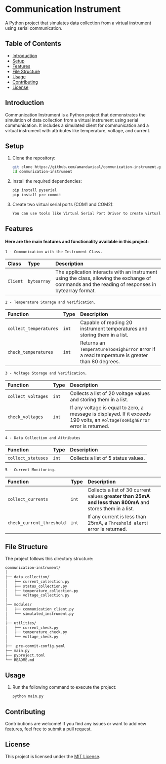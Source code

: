 # Communication Instrument

A Python project that simulates data collection from a virtual instrument using serial communication.

## Table of Contents

- [Introduction](#introduction)
- [Setup](#setup)
- [Features](#features)
- [File Structure](#file-structure)
- [Usage](#usage)
- [Contributing](#contributing)
- [License](#license)

## Introduction

Communication Instrument is a Python project that demonstrates the simulation of data collection from a virtual instrument using serial communication. It includes a simulated client for communication and a virtual instrument with attributes like temperature, voltage, and current.

## Setup

1. Clone the repository:
   ```bash
   git clone https://github.com/amandavical/communication-instrument.git
   cd communication-instrument
2. Install the required dependencies:
   ```bash
   pip install pyserial
   pip install pre-commit
3. Create two virtual serial ports (COM1 and COM2):
   ```bash
   You can use tools like Virtual Serial Port Driver to create virtual serial ports for testing.


## Features

#### Here are the main features and functionality available in this project:


`1 - Communication with the Instrument Class.`


| Class    | Type        | Description                                                                                                                                       |
|:---------|:------------|:--------------------------------------------------------------------------------------------------------------------------------------------------|
| `Client` | `bytearray` | The application interacts with an instrument using the class, allowing the exchange of commands and the reading of responses in bytearray format. |



  `2 - Temperature Storage and Verification.`

| Function               | Type   | Description                                                                                  |
|:-----------------------|:-------|:---------------------------------------------------------------------------------------------|
| `collect_temperatures` | `int`  | Capable of reading 20 instrument temperatures and storing them in a list.                    |
| `check_temperatures`   | `int`  | Returns an `TemperatureTooHighError` error if a read temperature is greater than 80 degrees. |



  `3 - Voltage Storage and Verification.`

| Function           | Type   | Description                                                                                                                   |
|:-------------------|:-------|:------------------------------------------------------------------------------------------------------------------------------|
| `collect_voltages` | `int`  | Collects a list of 20 voltage values and storing them in a list.                                                              |
| `check_voltages`   | `int`  | If any voltage is equal to zero, a message is displayed. If it exceeds 190 volts, an `VoltageTooHighError` error is returned. |


  `4 - Data Collection and Attributes`

| Function           | Type  | Description                         |
|:-------------------|:------|:------------------------------------|
| `collect_statuses` | `int` | Collects a list of 5 status values. |



  `5 - Current Monitoring.`

| Function                  | Type  | Description                                                                                               |
|:--------------------------|:------|:----------------------------------------------------------------------------------------------------------|
| `collect_currents`        | `int` | Collects a list of 30 current values **greater than 25mA and less than 800mA** and stores them in a list. |
| `check_current_threshold` | `int` | If any current is less than 25mA, a `Threshold alert!` error is returned.                                 |


## File Structure

The project follows this directory structure:

```bash
communication-instrument/
│
├── data_collection/
│   ├── current_collection.py
│   ├── status_collection.py
│   ├── temperature_collection.py
│   └── voltage_collection.py
│
│── modules/
│   ├── communication_client.py
│   └── simulated_instrument.py
│
├── utilities/
│   ├── current_check.py
│   ├── temperature_check.py
│   └── voltage_check.py
│
├── .pre-commit-config.yaml
├── main.py
├── pyproject.toml
└── README.md
```

## Usage

1. Run the following command to execute the project:
   ```bash
   python main.py

## Contributing

Contributions are welcome!
If you find any issues or want to add new features, feel free to submit a pull request.

## License

This project is licensed under the [MIT License](https://github.com/licenses/mit).

